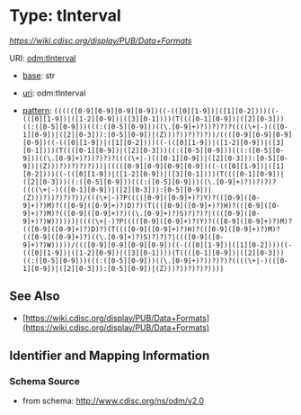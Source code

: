 # Type: tInterval




_https://wiki.cdisc.org/display/PUB/Data+Formats_



URI: [odm:tInterval](http://www.cdisc.org/ns/odm/v2.0/tInterval)

* [base](https://w3id.org/linkml/base): str

* [uri](https://w3id.org/linkml/uri): odm:tInterval



* [pattern](https://w3id.org/linkml/pattern): `((((([0-9][0-9][0-9][0-9])((-(([0][1-9])|([1][0-2])))((-(([0][1-9])|([1-2][0-9])|([3][0-1])))(T((([0-1][0-9])|([2][0-3]))((:([0-5][0-9]))(((:([0-5][0-9]))((\.[0-9]+)?))?)?)?((((\+|-)(([0-1][0-9])|([2][0-3])):[0-5][0-9])|(Z)))?))?)?)?))/((([0-9][0-9][0-9][0-9])((-(([0][1-9])|([1][0-2])))((-(([0][1-9])|([1-2][0-9])|([3][0-1])))(T((([0-1][0-9])|([2][0-3]))((:([0-5][0-9]))(((:([0-5][0-9]))((\.[0-9]+)?))?)?)?((((\+|-)(([0-1][0-9])|([2][0-3])):[0-5][0-9])|(Z)))?))?)?)?)))|(((([0-9][0-9][0-9][0-9])((-(([0][1-9])|([1][0-2])))((-(([0][1-9])|([1-2][0-9])|([3][0-1])))(T((([0-1][0-9])|([2][0-3]))((:([0-5][0-9]))(((:([0-5][0-9]))((\.[0-9]+)?))?)?)?((((\+|-)(([0-1][0-9])|([2][0-3])):[0-5][0-9])|(Z)))?))?)?)?))/(((\+|-)?P(((([0-9]([0-9]+)?)Y)?(([0-9]([0-9]+)?)M)?(([0-9]([0-9]+)?)D)?)(T((([0-9]([0-9]+)?)H)?(([0-9]([0-9]+)?)M)?(([0-9]([0-9]+)?)((\.[0-9]+)?)S)?)?)?|((([0-9]([0-9]+)?)W))))))|((((\+|-)?P(((([0-9]([0-9]+)?)Y)?(([0-9]([0-9]+)?)M)?(([0-9]([0-9]+)?)D)?)(T((([0-9]([0-9]+)?)H)?(([0-9]([0-9]+)?)M)?(([0-9]([0-9]+)?)((\.[0-9]+)?)S)?)?)?|((([0-9]([0-9]+)?)W)))))/((([0-9][0-9][0-9][0-9])((-(([0][1-9])|([1][0-2])))((-(([0][1-9])|([1-2][0-9])|([3][0-1])))(T((([0-1][0-9])|([2][0-3]))((:([0-5][0-9]))(((:([0-5][0-9]))((\.[0-9]+)?))?)?)?((((\+|-)(([0-1][0-9])|([2][0-3])):[0-5][0-9])|(Z)))?))?)?)?))))`






## See Also

* [https://wiki.cdisc.org/display/PUB/Data+Formats](https://wiki.cdisc.org/display/PUB/Data+Formats)

## Identifier and Mapping Information







### Schema Source


* from schema: http://www.cdisc.org/ns/odm/v2.0




